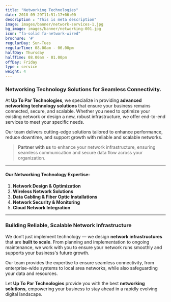 ```yaml
---
title: "Networking Technologies"
date: 2018-09-29T11:51:17+06:00
description : "This is meta description"
image: images/banner/network-services-1.jpg
bg_image: images/banner/networking-001.jpg
icon: "fa-solid fa-network-wired"
brochure: '#'
regularDay: Sun-Tues
regularTime: 08.00am - 06.00pm
halfDay: Thursday
halfTime: 08.00am - 01.00pm
offDay: Friday
type : service
weight: 4
---
```


### Networking Technology Solutions for Seamless Connectivity.

At **Up To Par Technologies**, we specialize in providing **advanced networking technology solutions** that ensure your business remains connected, secure, and scalable. Whether you need to optimize your existing network or design a new, robust infrastructure, we offer end-to-end services to meet your specific needs.

Our team delivers cutting-edge solutions tailored to enhance performance, reduce downtime, and support growth with reliable and scalable networks.

> **Partner with us** to enhance your network infrastructure, ensuring seamless communication and secure data flow across your organization.

---

#### Our Networking Technology Expertise:

1. **Network Design & Optimization**  
2. **Wireless Network Solutions**  
3. **Data Cabling & Fiber Optic Installations**  
4. **Network Security & Monitoring**  
5. **Cloud Network Integration**

---

### Building Reliable, Scalable Network Infrastructure

We don’t just implement technology — we design **network infrastructures** that are **built to scale**. From planning and implementation to ongoing maintenance, we work with you to ensure your network runs smoothly and supports your business's future growth.

Our team provides the expertise to ensure seamless connectivity, from enterprise-wide systems to local area networks, while also safeguarding your data and resources.

Let **Up To Par Technologies** provide you with the best **networking solutions**, empowering your business to stay ahead in a rapidly evolving digital landscape.